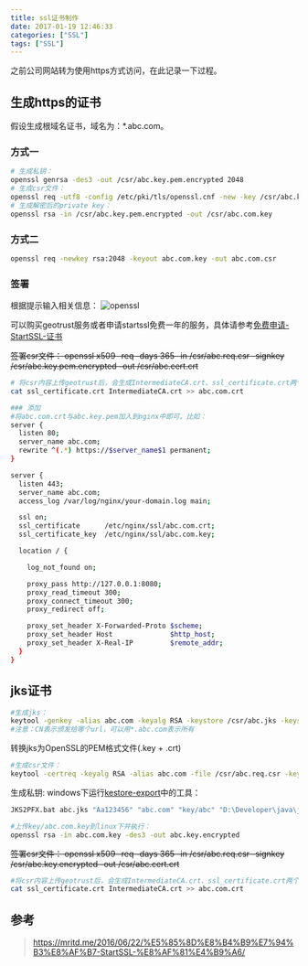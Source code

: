 ```yaml
---
title: ssl证书制作
date: 2017-01-19 12:46:33
categories: ["SSL"]
tags: ["SSL"]
---
```

之前公司网站转为使用https方式访问，在此记录一下过程。

<!-- more -->

## 生成https的证书
假设生成根域名证书，域名为：*.abc.com。

### 方式一
```bash
# 生成私钥：
openssl genrsa -des3 -out /csr/abc.key.pem.encrypted 2048
# 生成csr文件：
openssl req -utf8 -config /etc/pki/tls/openssl.cnf -new -key /csr/abc.key.pem.encrypted -out /csr/abc.req.csr -days 365
# 生成解密后的private key：
openssl rsa -in /csr/abc.key.pem.encrypted -out /csr/abc.com.key
```

### 方式二
```bash
openssl req -newkey rsa:2048 -keyout abc.com.key -out abc.com.csr
```

### 签署
根据提示输入相关信息：
![openssl](/images/openssl.png)

可以购买geotrust服务或者申请startssl免费一年的服务，具体请参考[免费申请-StartSSL-证书](https://mritd.me/2016/06/22/%E5%85%8D%E8%B4%B9%E7%94%B3%E8%AF%B7-StartSSL-%E8%AF%81%E4%B9%A6/)

~~签署csr文件：
openssl x509 -req -days 365 -in /csr/abc.req.csr -signkey /csr/abc.key.pem.encrypted -out /csr/abc.cert.crt~~

```bash
# 将csr内容上传geotrust后，会生成IntermediateCA.crt、ssl_certificate.crt两个文件
cat ssl_certificate.crt IntermediateCA.crt >> abc.com.crt

### 添加
#将abc.com.crt与abc.key.pem加入到nginx中即可，比如：
server {
  listen 80;
  server_name abc.com;
  rewrite ^(.*) https://$server_name$1 permanent;
}

server {
  listen 443;
  server_name abc.com;
  access_log /var/log/nginx/your-domain.log main;

  ssl on;
  ssl_certificate      /etc/nginx/ssl/abc.com.crt;
  ssl_certificate_key  /etc/nginx/ssl/abc.com.key;

  location / {

    log_not_found on;

    proxy_pass http://127.0.0.1:8080;
    proxy_read_timeout 300;
    proxy_connect_timeout 300;
    proxy_redirect off;

    proxy_set_header X-Forwarded-Proto $scheme;
    proxy_set_header Host              $http_host;
    proxy_set_header X-Real-IP         $remote_addr;
  }
}
```

## jks证书
```bash
#生成jks：
keytool -genkey -alias abc.com -keyalg RSA -keystore /csr/abc.jks -keysize 2048 -dname "CN=*.abc.com,OU=,O=xxxx有限公司,L=深圳市,ST=广东省,C=CN" -storepass "Aa123456" -keypass "Aa123456"
#注意：CN表示颁发给哪个url，可以用*.abc.com表示所有
```

转换jks为OpenSSL的PEM格式文件(.key + .crt)
```bash
#生成csr文件：
keytool -certreq -keyalg RSA -alias abc.com -file /csr/abc.req.csr -keystore /csr/abc.jks -storepass "Aa123456" -keypass "Aa123456"
```
生成私钥:
windows下运行[kestore-export](/files/kestore-export.zip)中的工具：
```bash
JKS2PFX.bat abc.jks "Aa123456" "abc.com" "key/abc" "D:\Developer\java\jdk1.7.0_51\jre\bin"

#上传key/abc.com.key到linux下并执行：
openssl rsa -in abc.com.key -des3 -out abc.key.encrypted
```

~~签署csr文件：
openssl x509 -req -days 365 -in /csr/abc.req.csr -signkey /csr/abc.key.encrypted -out /csr/abc.cert.crt~~

```bash
#将csr内容上传geotrust后，会生成IntermediateCA.crt、ssl_certificate.crt两个文件
cat ssl_certificate.crt IntermediateCA.crt >> abc.com.crt
```

## 参考
> https://mritd.me/2016/06/22/%E5%85%8D%E8%B4%B9%E7%94%B3%E8%AF%B7-StartSSL-%E8%AF%81%E4%B9%A6/



